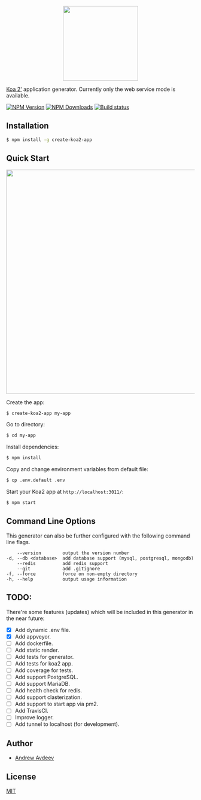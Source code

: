<p align="center">
  <img width="200" src="https://cdn.rawgit.com/aandrewww/create-koa2-app/master/media/logo.png">
</p>

[Koa 2'](https://github.com/koajs/koa) application generator. Currently only the web service mode is available.

[![NPM Version][npm-image]][npm-url]
[![NPM Downloads][downloads-image]][downloads-url]
[![Build status][appveyor-image]][appveyor-url]

## Installation

```sh
$ npm install -g create-koa2-app
```

## Quick Start

<p align="center">
  <img width="600" src="https://cdn.rawgit.com/aandrewww/create-koa2-app/e28238ef9a2866f4e84f42ada7e0795bdeb0a465/media/screencast.svg">
</p>

Create the app:

```bash
$ create-koa2-app my-app
```

Go to directory:

```bash
$ cd my-app
```

Install dependencies:

```bash
$ npm install
```

Copy and change environment variables from default file:

```bash
$ cp .env.default .env
```

Start your Koa2 app at `http://localhost:3011/`:

```bash
$ npm start
```

## Command Line Options

This generator can also be further configured with the following command line flags.

        --version        output the version number
    -d, --db <database>  add database support (mysql, postgresql, mongodb)
        --redis          add redis support
        --git            add .gitignore
    -f, --force          force on non-empty directory
    -h, --help           output usage information

## TODO:

There're some features (updates) which will be included in this generator in the near future:

* [x] Add dynamic .env file.
* [x] Add appveyor.
* [ ] Add dockerfile.
* [ ] Add static render.
* [ ] Add tests for generator.
* [ ] Add tests for koa2 app.
* [ ] Add coverage for tests.
* [ ] Add support PostgreSQL.
* [ ] Add support MariaDB.
* [ ] Add health check for redis.
* [ ] Add support clasterization.
* [ ] Add support to start app via pm2.
* [ ] Add TravisCI.
* [ ] Improve logger.
* [ ] Add tunnel to localhost (for development).

## Author

* [Andrew Avdeev](https://andrewavdeev.com/)

## License

[MIT](LICENSE)

[npm-image]: https://img.shields.io/npm/v/create-koa2-app.svg
[npm-url]: https://npmjs.org/package/create-koa2-app
[downloads-image]: https://img.shields.io/npm/dm/create-koa2-app.svg
[downloads-url]: https://npmjs.org/package/create-koa2-app
[appveyor-image]: https://ci.appveyor.com/api/projects/status/7ka4hp27t43kkpo4?svg=true
[appveyor-url]: https://ci.appveyor.com/project/aandrewww/create-koa2-app-v09sd
